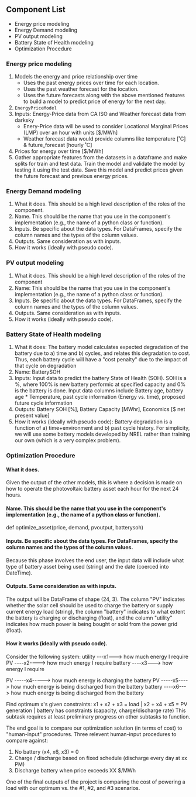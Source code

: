 ## Component List

- Energy price modeling
- Energy Demand modeling
- PV output modeling
- Battery State of Health modeling
- Optimization Procedure

### Energy price modeling
1. Models the energy and price relationship over time
	* Uses the past energy prices over time for each location.
	* Uses the past weather forecast for the location.
	* Uses the future forecasts along with the above mentioned features to build a model to predict price of energy for the next day.
2. `EnergyPriceModel`
3. Inputs: Energy-Price data from CA ISO and Weather forecast data from darksky
	* Enery-Price data will be used to consider Locational Marginal Prices (LMP) over an hour with units [$/MWh]
	* Weather forecast data would provide columns like temperature [˚C] & future_forecast [hourly ˚C] 
4. Prices for energy over time [$/MWh]
5. Gather appropriate features from the datasets in a dataframe and make splits for train and test data. Train the model and validate the model by testing it using the test data. Save this model and predict prices given the future forecast and previous energy prices.

### Energy Demand modeling
1. What it does. This should be a high level description of the roles of the component.
2. Name. This should be the name that you use in the component's implementation (e.g., the name of a python class or function).
3. Inputs. Be specific about the data types. For DataFrames, specify the column names and the types of the column values.
4. Outputs. Same consideration as with inputs.
5. How it works (ideally with pseudo code).

### PV output modeling
1. What it does. This should be a high level description of the roles of the component
2. Name:  This should be the name that you use in the component's implementation (e.g., the name of a python class or function).
3. Inputs. Be specific about the data types. For DataFrames, specify the column names and the types of the column values.
4. Outputs. Same consideration as with inputs.
5. How it works (ideally with pseudo code).

### Battery State of Health modeling
1. What it does: The battery model calculates expected degradation of the battery due to a) time and b) cycles, and relates this degradation to cost. Thus, each battery cycle will have a "cost penalty" due to the impact of that cycle on degradation
2. Name: BatterySOH
3. Inputs: Input data to predict the battery State of Health (SOH). SOH is a %, where 100% is new battery performic at specified capacity and 0% is the battery is done. Input data columns include Battery age, battery age * Temperature, past cycle information (Energy vs. time), proposed future cycle information
4. Outputs: Battery SOH [%], Battery Capacity [MWhr], Economics [$ net present value]
5. How it works (ideally with pseudo code): Battery degradation is a function of a) time+environment and b) past cycle history. For simplicity, we will use some battery models developed by NREL rather than training our own (which is a very complex problem).

### Optimization Procedure
#### What it does. 
Given the output of the other models, this is where a decision is made on how to operate the photovoltaic battery asset each hour for the next 24 hours.

#### Name. This should be the name that you use in the component's implementation (e.g., the name of a python class or function).
def optimize_asset(price, demand, pvoutput, batterysoh)

#### Inputs. Be specific about the data types. For DataFrames, specify the column names and the types of the column values.
Because this phase involves the end user, the input data will include what type of battery asset being used (string) and the date (coerced into DateTime).

#### Outputs. Same consideration as with inputs.
The output will be DataFrame of shape (24, 3). The column "PV" indicates whether the solar cell should be used to charge the battery or supply current energy load (string), the column "battery" indicates to what extent the battery is charging or discharging (float), and the column "utility" indicates how much power is being bought or sold from the power grid (float).

#### How it works (ideally with pseudo code).
Consider the following system:
utility ---x1---> how much energy I require 
PV ----x2----> how much energy I require
battery ----x3---> how energy I require

PV -----x4-----> how much energy is charging the battery
PV -----x5----> how much energy is being discharged from the battery
battery ----x6---> how much energy is being discharged from the battery

Find optimum x's given constraints: x1 + x2 + x3 = load | x2 + x4 + x5 = PV generation | battery has constraints (capacity, charge/discharge rate)
This subtask requires at least preliminary progress on other subtasks to function.

The end goal is to compare our optimization solution (in terms of cost) to "human-input" procedures. Three relevent human-input procedures to compare against:
1. No battery (x4, x6, x3) = 0
2. Charge / discharge based on fixed schedule (discharge every day at xx PM)
3. Discharge battery when price exceeds XX $/MWh

One of the final outputs of the project is comparing the cost of powering a load with our optimum vs. the #1, #2, and #3 scenarios.
